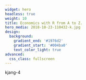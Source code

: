 ```yaml
---
widget: hero
headless: true
weight: 10
title: Economics with R from A to Z.
hero_media: 2018-10-23-110432-k.jpg
design:
  background:
    gradient_end: '#1976d2'
    gradient_start: '#004ba0'
    text_color_light: true
advanced:
  css_class: fullscreen
---
```

kjang-4


